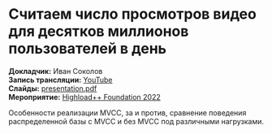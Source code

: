 # Считаем число просмотров видео для десятков миллионов пользователей в день

**Докладчик:** Иван Соколов\
**Запись трансляции:** [YouTube](https://youtu.be/AFJMOOpMjQM)\
**Слайды:** [presentation.pdf](presentation.pdf)\
**Мероприятие:** [Highload++ Foundation 2022](https://highload.ru/foundation/2022)

Особенности реализации MVCC, за и против, сравнение поведения распределенной базы с MVCC и без MVCC под различными нагрузками.
